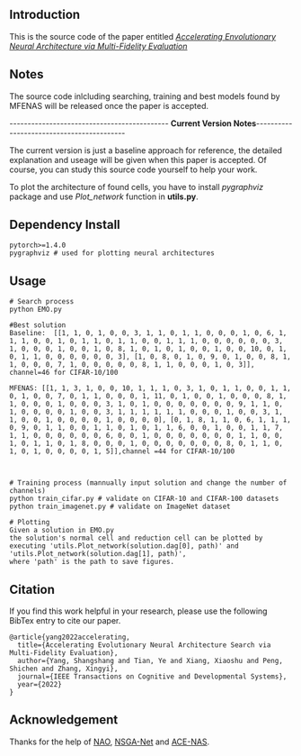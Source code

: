 ## Introduction
This is the source code of the paper entitled [*Accelerating Envolutionary Neural Architecture via Multi-Fidelity Evaluation*](https://arxiv.org/abs/2108.04541)

## Notes
The source code inlcluding searching, training and best models found by MFENAS will be released once the paper is accepted.

-------------------------------------------- **Current Version Notes**------------------------------------------

The current version is just a baseline approach for reference, the detailed explanation and useage will be given when this paper is accepted.
Of course, you can study this source code yourself to help your work.

To plot the architecture of found cells, you have to install *pygraphviz* package and use *Plot_network* function in **utils.py**. 


## Dependency Install
```
pytorch>=1.4.0
pygraphviz # used for plotting neural architectures
```

## Usage
```
# Search process
python EMO.py

#Best solution
Baseline:  [[1, 1, 0, 1, 0, 0, 3, 1, 1, 0, 1, 1, 0, 0, 0, 1, 0, 6, 1, 1, 1, 0, 0, 1, 0, 1, 1, 0, 1, 1, 0, 0, 1, 1, 1, 0, 0, 0, 0, 0, 0, 3, 1, 0, 0, 0, 1, 0, 0, 1, 0, 8, 1, 0, 1, 0, 1, 0, 0, 1, 0, 0, 10, 0, 1, 0, 1, 1, 0, 0, 0, 0, 0, 0, 3], [1, 0, 8, 0, 1, 0, 9, 0, 1, 0, 0, 8, 1, 1, 0, 0, 0, 7, 1, 0, 0, 0, 0, 0, 8, 1, 1, 0, 0, 0, 1, 0, 3]], channel=46 for CIFAR-10/100

MFENAS: [[1, 1, 3, 1, 0, 0, 10, 1, 1, 1, 0, 3, 1, 0, 1, 1, 0, 0, 1, 1, 0, 1, 0, 0, 7, 0, 1, 1, 0, 0, 0, 1, 11, 0, 1, 0, 0, 1, 0, 0, 0, 8, 1, 1, 0, 0, 0, 1, 0, 0, 0, 3, 1, 0, 1, 0, 0, 0, 0, 0, 0, 0, 9, 1, 1, 0, 1, 0, 0, 0, 0, 1, 0, 0, 3, 1, 1, 1, 1, 1, 1, 0, 0, 0, 1, 0, 0, 3, 1, 1, 0, 0, 1, 0, 0, 0, 0, 1, 0, 0, 0, 0], [0, 1, 8, 1, 1, 0, 6, 1, 1, 1, 0, 9, 0, 1, 1, 0, 0, 1, 1, 0, 1, 0, 1, 1, 6, 0, 0, 1, 0, 0, 1, 1, 7, 1, 1, 0, 0, 0, 0, 0, 0, 6, 0, 0, 1, 0, 0, 0, 0, 0, 0, 0, 1, 1, 0, 0, 1, 0, 1, 1, 0, 1, 8, 0, 0, 0, 1, 0, 0, 0, 0, 0, 0, 0, 8, 0, 1, 1, 0, 1, 0, 1, 0, 0, 0, 0, 1, 5]],channel =44 for CIFAR-10/100



# Training process (mannually input solution and change the number of channels)
python train_cifar.py # validate on CIFAR-10 and CIFAR-100 datasets
python train_imagenet.py # validate on ImageNet dataset

# Plotting
Given a solution in EMO.py
the solution's normal cell and reduction cell can be plotted by
executing 'utils.Plot_network(solution.dag[0], path)' and 'utils.Plot_network(solution.dag[1], path)',
where 'path' is the path to save figures.

```




## Citation
If you find this work helpful in your research, please use the following BibTex entry to cite our paper.
```
@article{yang2022accelerating,
  title={Accelerating Evolutionary Neural Architecture Search via Multi-Fidelity Evaluation},
  author={Yang, Shangshang and Tian, Ye and Xiang, Xiaoshu and Peng, Shichen and Zhang, Xingyi},
  journal={IEEE Transactions on Cognitive and Developmental Systems},
  year={2022}
}
```

## Acknowledgement
Thanks for the help of [NAO](https://github.com/renqianluo/NAO_pytorch/tree/master/NAO_V2), [NSGA-Net](https://github.com/ianwhale/nsga-net) and [ACE-NAS](https://github.com/anonymone/ACE-NAS).


